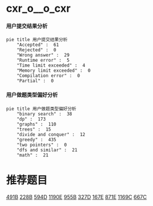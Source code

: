 # cxr_o__o_cxr

<!-- tabs:start -->



#### **用户提交结果分析**

```mermaid
pie title 用户提交结果分析
    "Accepted" :  61
    "Rejected" :  0
    "Wrong answer" :  29
    "Runtime error" :  5
    "Time limit exceeded" :  4
    "Memory limit exceeded" :  0
    "Compilation error" :  0
    "Partial" :  0
```

#### **用户做题类型偏好分析**

```mermaid
pie title 用户做题类型偏好分析
    "binary search" :  38
    "dp" :  173
    "graphs" :  110
    "trees" :  15
    "divide and conquer" :  12
    "greedy" :  435
    "two pointers" :  0
    "dfs and similar" :  21
    "math" :  21
```



<!-- tabs:end -->
# 推荐题目
[491B](https://codeforces.com/contest/491/problem/B)
[228B](https://codeforces.com/contest/228/problem/B)
[594D](https://codeforces.com/contest/594/problem/D)
[1190E](https://codeforces.com/contest/1190/problem/E)
[955B](https://codeforces.com/contest/955/problem/B)
[327D](https://codeforces.com/contest/327/problem/D)
[167E](https://codeforces.com/contest/167/problem/E)
[871E](https://codeforces.com/contest/871/problem/E)
[1169C](https://codeforces.com/contest/1169/problem/C)
[667C](https://codeforces.com/contest/667/problem/C)
